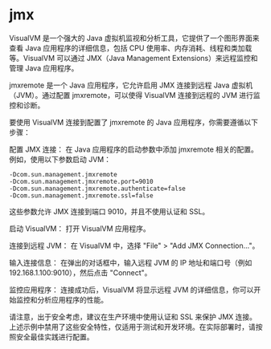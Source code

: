 # jmx

VisualVM 是一个强大的 Java 虚拟机监视和分析工具，它提供了一个图形界面来查看 Java 应用程序的详细信息，包括 CPU 使用率、内存消耗、线程和类加载等。VisualVM 可以通过 JMX（Java Management Extensions）来远程监控和管理 Java 应用程序。

jmxremote 是一个 Java 应用程序，它允许启用 JMX 连接到远程 Java 虚拟机（JVM）。通过配置 jmxremote，可以使得 VisualVM 连接到远程的 JVM 进行监控和诊断。

要使用 VisualVM 连接到配置了 jmxremote 的 Java 应用程序，你需要遵循以下步骤：

配置 JMX 连接： 在 Java 应用程序的启动参数中添加 jmxremote 相关的配置。例如，使用以下参数启动 JVM：

```
-Dcom.sun.management.jmxremote
-Dcom.sun.management.jmxremote.port=9010
-Dcom.sun.management.jmxremote.authenticate=false
-Dcom.sun.management.jmxremote.ssl=false
```

这些参数允许 JMX 连接到端口 9010，并且不使用认证和 SSL。

启动 VisualVM： 打开 VisualVM 应用程序。

连接到远程 JVM： 在 VisualVM 中，选择 "File" > "Add JMX Connection..."。

输入连接信息： 在弹出的对话框中，输入远程 JVM 的 IP 地址和端口号（例如 192.168.1.100:9010），然后点击 "Connect"。

监控应用程序： 连接成功后，VisualVM 将显示远程 JVM 的详细信息，你可以开始监控和分析应用程序的性能。

请注意，出于安全考虑，建议在生产环境中使用认证和 SSL 来保护 JMX 连接。上述示例中禁用了这些安全特性，仅适用于测试和开发环境。在实际部署时，请按照安全最佳实践进行配置。
